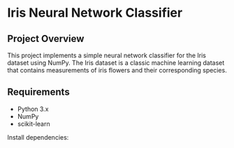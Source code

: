 # Iris Neural Network Classifier

## Project Overview

This project implements a simple neural network classifier for the Iris dataset using NumPy. The Iris dataset is a classic machine learning dataset that contains measurements of iris flowers and their corresponding species.

## Requirements

- Python 3.x
- NumPy
- scikit-learn

Install dependencies:

